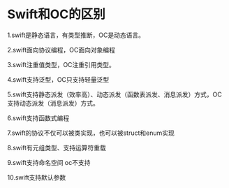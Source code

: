 # Swift和OC的区别


1.swift是静态语言，有类型推断，OC是动态语言。

2.swift面向协议编程，OC面向对象编程

3.swift注重值类型，OC注重引用类型。

4.swift支持泛型，OC只支持轻量泛型

5.swift支持静态派发（效率高）、动态派发（函数表派发、消息派发）方式，OC支持动态派发（消息派发）方式。

6.swift支持函数式编程

7.swift的协议不仅可以被类实现，也可以被struct和enum实现

8.swift有元组类型、支持运算符重载

9.swift支持命名空间 oc不支持

10.swift支持默认参数

